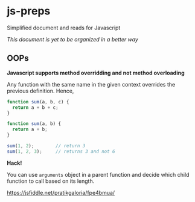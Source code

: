 # js-preps
Simplified document and reads for Javascript

_This document is yet to be organized in a better way_

## OOPs

**Javascript supports method overridding and not method overloading**

Any function with the same name in the given context overrides the previous definition. Hence,

```javascript
function sum(a, b, c) {
  return a + b + c;
}

function sum(a, b) {
  return a + b;
}

sum(1, 2);        // return 3
sum(1, 2, 3);     // returns 3 and not 6
```
**Hack!**

You can use `arguments` object in a parent function and decide which child function to call based on its length.

https://jsfiddle.net/pratikgaloria/fpe4bmua/

